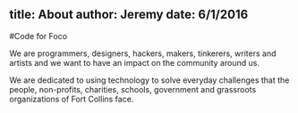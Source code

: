 title: About
author: Jeremy
date: 6/1/2016
---

#Code for Foco

We are programmers, designers, hackers, makers, tinkerers, writers and artists and we want to have an impact on the community around us.


We are dedicated to using technology to solve everyday challenges that the people, non-profits, charities, schools, government and grassroots organizations of Fort Collins face.